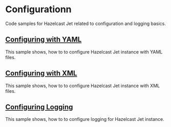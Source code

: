 # Configurationn

Code samples for Hazelcast Jet related to configuration and logging basics.

## [Configuring with YAML](configure-yaml)

This sample shows, how to to configure Hazelcast Jet instance with YAML files.

## [Configuring with XML](configure-xml)

This sample shows, how to to configure Hazelcast Jet instance with XML files.

## [Configuring Logging](configure-logging)

This sample shows, how to to configure logging for Hazelcast Jet instance.



